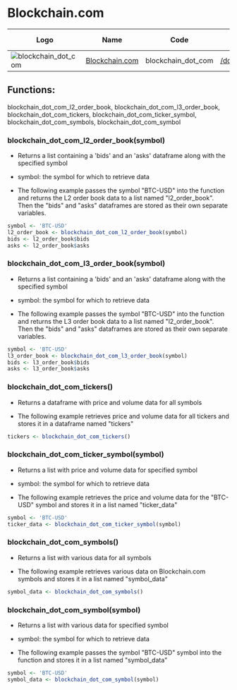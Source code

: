 # Blockchain.com

| Logo                                                                                                                         | Name                                             | Code               | cryptotrackr Docs                                                                                                | Exchange Docs                          | Source Code                                                                                              |
|------------------------------------------------------------------------------------------------------------------------------|--------------------------------------------------|--------------------|------------------------------------------------------------------------------------------------------------------|----------------------------------------|----------------------------------------------------------------------------------------------------------|
| ![blockchain_dot_com](https://user-images.githubusercontent.com/1294454/147515585-1296e91b-7398-45e5-9d32-f6121538533f.jpeg) | [Blockchain.com](https://www.blockchain.com/en/) | blockchain_dot_com | [/docs/blockchain_dot_com.md](https://github.com/TrevorFrench/cryptotrackr/blob/main/docs/blockchain_dot_com.md) | [🏢](https://api.blockchain.com/v3/#/) | [/R/blockchain_dot_com.R](https://github.com/TrevorFrench/cryptotrackr/blob/main/R/blockchain_dot_com.R) |

## Functions:

blockchain_dot_com_l2_order_book, blockchain_dot_com_l3_order_book, blockchain_dot_com_tickers, blockchain_dot_com_ticker_symbol, blockchain_dot_com_symbols, blockchain_dot_com_symbol

### blockchain_dot_com_l2_order_book(symbol)

-   Returns a list containing a 'bids' and an 'asks' dataframe along with the specified symbol

-   symbol: the symbol for which to retrieve data

-   The following example passes the symbol "BTC-USD" into the function and returns the L2 order book data to a list named "l2_order_book". Then the "bids" and "asks" dataframes are stored as their own separate variables.

``` r
symbol <- 'BTC-USD'
l2_order_book <- blockchain_dot_com_l2_order_book(symbol)
bids <- l2_order_book$bids
asks <- l2_order_book$asks
```

### blockchain_dot_com_l3_order_book(symbol)

-   Returns a list containing a 'bids' and an 'asks' dataframe along with the specified symbol

-   symbol: the symbol for which to retrieve data

-   The following example passes the symbol "BTC-USD" into the function and returns the L3 order book data to a list named "l2_order_book". Then the "bids" and "asks" dataframes are stored as their own separate variables.

``` r
symbol <- 'BTC-USD'
l3_order_book <- blockchain_dot_com_l3_order_book(symbol)
bids <- l3_order_book$bids
asks <- l3_order_book$asks
```

### blockchain_dot_com_tickers()

-   Returns a dataframe with price and volume data for all symbols

-   The following example retrieves price and volume data for all tickers and stores it in a dataframe named "tickers"

``` r
tickers <- blockchain_dot_com_tickers()
```

### blockchain_dot_com_ticker_symbol(symbol)

-   Returns a list with price and volume data for specified symbol

-   symbol: the symbol for which to retrieve data

-   The following example retrieves the price and volume data for the "BTC-USD" symbol and stores it in a list named "ticker_data"

``` r
symbol <- 'BTC-USD'
ticker_data <- blockchain_dot_com_ticker_symbol(symbol)
```

### blockchain_dot_com_symbols()

-   Returns a list with various data for all symbols

-   The following example retrieves various data on Blockchain.com symbols and stores it in a list named "symbol_data"

``` r
symbol_data <- blockchain_dot_com_symbols()
```

### blockchain_dot_com_symbol(symbol)

-   Returns a list with various data for specified symbol

-   symbol: the symbol for which to retrieve data

-   The following example passes the symbol "BTC-USD" symbol into the function and stores it in a list named "symbol_data"

``` r
symbol <- 'BTC-USD'
symbol_data <- blockchain_dot_com_symbol(symbol)
```
